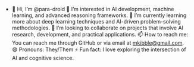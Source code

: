 - 👋 Hi, I’m @para-droid
👀 I’m interested in AI development, machine learning, and advanced reasoning frameworks.
🌱 I’m currently learning more about deep learning techniques and AI-driven problem-solving methodologies.
💞️ I’m looking to collaborate on projects that involve AI research, development, and practical applications.
📫 How to reach me: You can reach me through GitHub or via email at mkibble@gmail.com.
😄 Pronouns: They/Them
⚡ Fun fact: I love exploring the intersection of AI and cognitive science.

<!---
para-droid-ai/para-droid-ai is a ✨ special ✨ repository because its `README.md` (this file) appears on your GitHub profile.
You can click the Preview link to take a look at your changes.
--->
